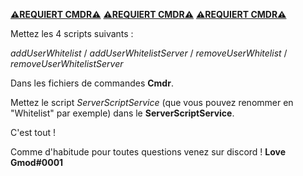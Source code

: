 [**⚠REQUIERT CMDR⚠**](https://eryn.io/Cmdr/)
[**⚠REQUIERT CMDR⚠**](https://eryn.io/Cmdr/)
[**⚠REQUIERT CMDR⚠**](https://eryn.io/Cmdr/)

Mettez les 4 scripts suivants :

*addUserWhitelist*
 / *addUserWhitelistServer*
 / *removeUserWhitelist*
 / *removeUserWhitelistServer*

Dans les fichiers de commandes **Cmdr**.

Mettez le script *ServerScriptService* (que vous pouvez renommer en "Whitelist" par exemple) dans le **ServerScriptService**.

C'est tout !

Comme d'habitude pour toutes questions venez sur discord ! **Love Gmod#0001**
